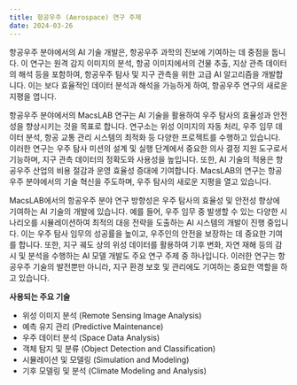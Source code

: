 ```yaml
---
title: 항공우주 (Aerospace) 연구 주제
date: 2024-03-26
---
```


항공우주 분야에서의 AI 기술 개발은, 항공우주 과학의 진보에 기여하는 데 중점을 둡니다. 이 연구는 원격 감지 이미지의 분석, 항공 이미지에서의 건물 추출, 지상 관측 데이터의 해석 등을 포함하여, 항공우주 탐사 및 지구 관측을 위한 고급 AI 알고리즘을 개발합니다. 이는 보다 효율적인 데이터 분석과 해석을 가능하게 하여, 항공우주 연구의 새로운 지평을 엽니다.


<!--more-->

항공우주 분야에서의 MacsLAB 연구는 AI 기술을 활용하여 우주 탐사의 효율성과 안전성을 향상시키는 것을 목표로 합니다. 연구소는 위성 이미지의 자동 처리, 우주 임무 데이터 분석, 항공 교통 관리 시스템의 최적화 등 다양한 프로젝트를 수행하고 있습니다. 이러한 연구는 우주 탐사 미션의 설계 및 실행 단계에서 중요한 의사 결정 지원 도구로서 기능하며, 지구 관측 데이터의 정확도와 사용성을 높입니다. 또한, AI 기술의 적용은 항공우주 산업의 비용 절감과 운영 효율성 증대에 기여합니다. MacsLAB의 연구는 항공우주 분야에서의 기술 혁신을 주도하며, 우주 탐사의 새로운 지평을 열고 있습니다.

MacsLAB에서의 항공우주 분야 연구 방향성은 우주 탐사의 효율성 및 안전성 향상에 기여하는 AI 기술의 개발에 있습니다. 예를 들어, 우주 임무 중 발생할 수 있는 다양한 시나리오를 시뮬레이션하여 최적의 대응 전략을 도출하는 AI 시스템의 개발이 진행 중입니다. 이는 우주 탐사 임무의 성공률을 높이고, 우주인의 안전을 보장하는 데 중요한 기여를 합니다. 또한, 지구 궤도 상의 위성 데이터를 활용하여 기후 변화, 자연 재해 등의 감시 및 분석을 수행하는 AI 모델 개발도 주요 연구 주제 중 하나입니다. 이러한 연구는 항공우주 기술의 발전뿐만 아니라, 지구 환경 보호 및 관리에도 기여하는 중요한 역할을 하고 있습니다.

__사용되는 주요 기술__

- 위성 이미지 분석 (Remote Sensing Image Analysis)
- 예측 유지 관리 (Predictive Maintenance)
- 우주 데이터 분석 (Space Data Analysis)
- 객체 탐지 및 분류 (Object Detection and Classification)
- 시뮬레이션 및 모델링 (Simulation and Modeling)
- 기후 모델링 및 분석 (Climate Modeling and Analysis)